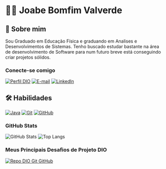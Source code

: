 # 👋🏻 Joabe Bomfim Valverde
## 🚀 Sobre mim

Sou Graduado em Educação Física e graduando em Analises e Desenvolvimentos de Sistemas. Tenho buscado estudar bastante na área de desenvolvimento de Software para num futuro breve está conseguindo criar projetos sólidos.


### Conecte-se comigo

[![Perfil DIO](https://img.shields.io/badge/-Meu%20Perfil%20na%20DIO-30A3DC?style=for-the-badge)](https://www.dio.me/users/joabe23)
[![E-mail](https://img.shields.io/badge/-Email-000?style=for-the-badge&logo=microsoft-outlook&logoColor=E94D5F)](mailto:joabe23@hotmail.com)
[![LinkedIn](https://img.shields.io/badge/-LinkedIn-000?style=for-the-badge&logo=linkedin&logoColor=30A3DC)](https://www.linkedin.com/in/joabe-valverde-740230175/)

## 🛠 Habilidades


[![Java](https://img.shields.io/badge/java-000?style=for-the-badge&logo=openjdk&logoColor=white)](https://docs.oracle.com/en/java/)
[![Git](https://img.shields.io/badge/Git-000?style=for-the-badge&logo=git&logoColor=E94D5F)](https://git-scm.com/doc)
[![GitHub](https://img.shields.io/badge/GitHub-000?style=for-the-badge&logo=github&logoColor=30A3DC)](https://docs.github.com/)

### GitHub Stats

![GitHub Stats](https://github-readme-stats.vercel.app/api?username=JoabeValverde&theme=transparent&bg_color=000&border_color=30A3DC&show_icons=true&icon_color=30A3DC&title_color=E94D5F&text_color=FFF)
![Top Langs](https://github-readme-stats-git-masterrstaa-rickstaa.vercel.app/api/top-langs/?username=JoabeValverde&layout=compact&bg_color=000&border_color=30A3DC&title_color=E94D5F&text_color=FFF)

### Meus Principais Desafios de Projeto DIO

[![Repo DIO Git GitHub](https://github-readme-stats.vercel.app/api/pin/?username=elidianaandrade&repo=dio-lab-open-source&bg_color=000&border_color=30A3DC&show_icons=true&icon_color=30A3DC&title_color=E94D5F&text_color=FFF)](https://github.com/elidianaandrade/dio-lab-open-source)
